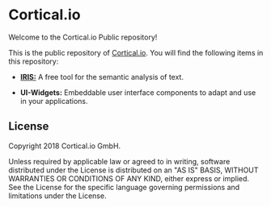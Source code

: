 Cortical.io
===========
Welcome to the Cortical.io Public repository!

This is the public repository of [Cortical.io](http://www.cortical.io/).
You will find the following items in this repository:

<UL>
<LI><B><A href="https://github.com/cortical-io/Public/tree/master/iris">IRIS:</A></B> A free tool for the semantic analysis of text.</LI>
</UL>

<UL>
<LI><B>UI-Widgets:</B> Embeddable user interface components to adapt and use in your applications.</LI>
</UL>


License
-------

Copyright 2018 Cortical.io GmbH.

Unless required by applicable law or agreed to in writing, software
distributed under the License is distributed on an "AS IS" BASIS,
WITHOUT WARRANTIES OR CONDITIONS OF ANY KIND, either express or implied.
See the License for the specific language governing permissions and
limitations under the License.
